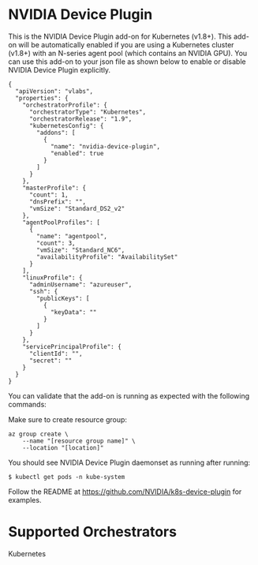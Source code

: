 # NVIDIA Device Plugin

This is the NVIDIA Device Plugin add-on for Kubernetes (v1.8+). This add-on will be automatically enabled if you are using a Kubernetes cluster (v1.8+) with an N-series agent pool (which contains an NVIDIA GPU). You can use this add-on to your json file as shown below to enable or disable NVIDIA Device Plugin explicitly.

```
{
  "apiVersion": "vlabs",
  "properties": {
    "orchestratorProfile": {
      "orchestratorType": "Kubernetes",
      "orchestratorRelease": "1.9",
      "kubernetesConfig": {
        "addons": [
          {
            "name": "nvidia-device-plugin",
            "enabled": true
          }
        ]
      }
    },
    "masterProfile": {
      "count": 1,
      "dnsPrefix": "",
      "vmSize": "Standard_DS2_v2"
    },
    "agentPoolProfiles": [
      {
        "name": "agentpool",
        "count": 3,
        "vmSize": "Standard_NC6",
        "availabilityProfile": "AvailabilitySet"
      }
    ],
    "linuxProfile": {
      "adminUsername": "azureuser",
      "ssh": {
        "publicKeys": [
          {
            "keyData": ""
          }
        ]
      }
    },
    "servicePrincipalProfile": {
      "clientId": "",
      "secret": ""
    }
  }
}
```

You can validate that the add-on is running as expected with the following commands:

Make sure to create resource group:

```
az group create \
    --name "[resource group name]" \
    --location "[location]"
```

You should see NVIDIA Device Plugin daemonset as running after running:

```
$ kubectl get pods -n kube-system
```

Follow the README at https://github.com/NVIDIA/k8s-device-plugin for examples.

# Supported Orchestrators

Kubernetes
